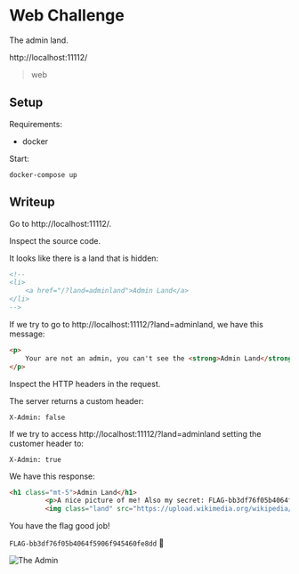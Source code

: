 # Web Challenge

The admin land.

http://localhost:11112/

> web

## Setup

Requirements:
- docker

Start:

```shell
docker-compose up
```

## Writeup

Go to http://localhost:11112/.

Inspect the source code.

It looks like there is a land that is hidden:

```html
<!--
<li>
	<a href="/?land=adminland">Admin Land</a>
</li>
-->
```

If we try to go to http://localhost:11112/?land=adminland, we have this message:

```html
<p>
	Your are not an admin, you can't see the <strong>Admin Land</strong>!
</p>
```

Inspect the HTTP headers in the request.

The server returns a custom header:

```
X-Admin: false
```

If we try to access http://localhost:11112/?land=adminland setting the customer header to:

```
X-Admin: true
```

We have this response:

```html
<h1 class="mt-5">Admin Land</h1>
		 <p>A nice picture of me! Also my secret: FLAG-bb3df76f05b4064f5906f945460fe8dd.</p>
		 <img class="land" src="https://upload.wikimedia.org/wikipedia/commons/thumb/9/9e/Guy_Steele.jpg/486px-Guy_Steele.jpg" alt="Admin Land">
```

You have the flag good job! 

`FLAG-bb3df76f05b4064f5906f945460fe8dd` 🚩

![The Admin](https://upload.wikimedia.org/wikipedia/commons/thumb/9/9e/Guy_Steele.jpg/486px-Guy_Steele.jpg)
